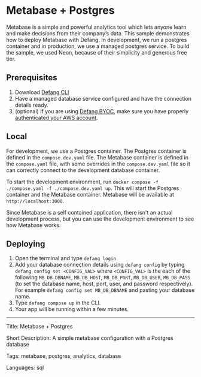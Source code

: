 # Metabase + Postgres

Metabase is a simple and powerful analytics tool which lets anyone learn and make decisions from their company’s data. This sample demonstrates how to deploy Metabase with Defang. In development, we run a postgres container and in production, we use a managed postgres service. To build the sample, we used Neon, because of their simplicity and generous free tier.


## Prerequisites
1. Download [Defang CLI](https://github.com/DefangLabs/defang)
2. Have a managed database service configured and have the connection details ready.
3. (optional) If you are using [Defang BYOC](https://docs.defang.io/docs/concepts/defang-byoc), make sure you have properly [authenticated your AWS account](https://docs.aws.amazon.com/cli/latest/userguide/cli-chap-configure.html).

## Local

For development, we use a Postgres container. The Postgres container is defined in the `compose.dev.yaml` file. The Metabase container is defined in the `compose.yaml` file, with some overrides in the `compose.dev.yaml` file so it can correctly connect to the development database container. 

To start the development environment, run `docker compose -f ./compose.yaml -f ./compose.dev.yaml up`. This will start the Postgres container and the Metabase container. Metabase will be available at `http://localhost:3000`.

Since Metabase is a self contained application, there isn't an actual development process, but you can use the development environment to see how Metabase works.

## Deploying

1. Open the terminal and type `defang login`
2. Add your database connection details using `defang config` by typing `defang config set <CONFIG_VAL>` where `<CONFIG_VAL>` is the each of the following `MB_DB_DBNAME`, `MB_DB_HOST`, `MB_DB_PORT`, `MB_DB_USER`, `MB_DB_PASS` (to set the database name, host, port, user, and password respectively). For example `defang config set MB_DB_DBNAME` and pasting your database name. 
3. Type `defang compose up` in the CLI.
4. Your app will be running within a few minutes.

---

Title: Metabase + Postgres

Short Description: A simple metabase configuration with a Postgres database

Tags: metabase, postgres, analytics, database

Languages: sql
